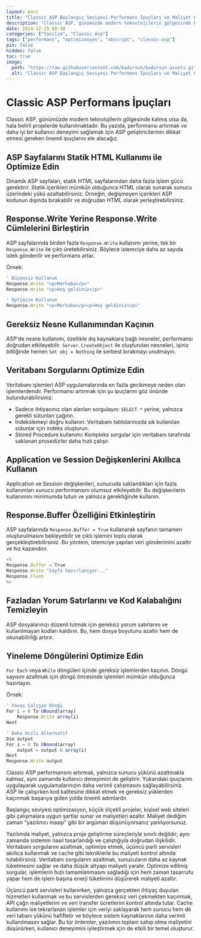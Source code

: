 ```yaml
---
layout: post
title: "Classic ASP Başlangıç Seviyesi Performans İpuçları ve Maliyet Optimizasyonu"
description: "Classic ASP, günümüzde modern teknolojilerin gölgesinde kalmış olsa da, hala belirli projelerde kullanılmaktadır. "
date: 2024-12-29 08:30
categories: ["Yazilim", "Classic Asp"]
tags: ["performans", "optimizasyon", "vbscript", "classic-asp"]
pin: false
hidden: false
toc: true
image:
  path: "https://raw.githubusercontent.com/badursun/badursun-assets.github.io/refs/heads/main/img/classic-asp-baslangic-seviyesi-performans-maliyeti-optimizasyonu-6770282605a26.webp"
  alt: "Classic ASP Başlangıç Seviyesi Performans İpuçları ve Maliyet Optimizasyonu"
---
```


# Classic ASP Performans İpuçları

Classic ASP, günümüzde modern teknolojilerin gölgesinde kalmış olsa da, hala belirli projelerde kullanılmaktadır. Bu yazıda, performansı artırmak ve daha iyi bir kullanıcı deneyimi sağlamak için ASP geliştiricilerinin dikkat etmesi gereken önemli ipuçlarını ele alacağız.

## ASP Sayfalarını Statik HTML Kullanımı ile Optimize Edin

Dinamik ASP sayfaları, statik HTML sayfalarından daha fazla işlem gücü gerektirir. Statik içerikleri mümkün olduğunca HTML olarak sunarak sunucu üzerindeki yükü azaltabilirsiniz. Örneğin, değişmeyen içerikleri ASP kodunun dışında bırakabilir ve doğrudan HTML olarak yerleştirebilirsiniz.

## Response.Write Yerine Response.Write Cümlelerini Birleştirin

ASP sayfalarında birden fazla `Response.Write` kullanımı yerine, tek bir `Response.Write` ile çıktı üretebilirsiniz. Böylece istemciye daha az sayıda istek gönderilir ve performans artar.

Örnek:

```javascript
' Düzensiz Kullanım
Response.Write "<p>Merhaba</p>"
Response.Write "<p>Hoş geldiniz</p>"

' Optimize Kullanım
Response.Write "<p>Merhaba</p><p>Hoş geldiniz</p>"
```

## Gereksiz Nesne Kullanımından Kaçının

ASP'de nesne kullanımı, özellikle dış kaynaklara bağlı nesneler, performansı doğrudan etkileyebilir. `Server.CreateObject` ile oluşturulan nesneleri, işiniz bittiğinde hemen `Set obj = Nothing` ile serbest bırakmayı unutmayın.

## Veritabanı Sorgularını Optimize Edin

Veritabanı işlemleri ASP uygulamalarında en fazla gecikmeye neden olan işlemlerdendir. Performansı artırmak için şu ipuçlarını göz önünde bulundurabilirsiniz:

- Sadece ihtiyacınız olan alanları sorgulayın: `SELECT *` yerine, yalnızca gerekli sütunları çağırın.
- İndekslemeyi doğru kullanın: Veritabanı tablolarınızda sık kullanılan sütunlar için indeks oluşturun.
- Stored Procedure kullanımı: Kompleks sorgular için veritabanı tarafında saklanan prosedürler daha hızlı çalışır.

## Application ve Session Değişkenlerini Akıllıca Kullanın

Application ve Session değişkenleri, sunucuda saklandıkları için fazla kullanımları sunucu performansını olumsuz etkileyebilir. Bu değişkenlerin kullanımını minimumda tutun ve yalnızca gerektiğinde kullanın.

## Response.Buffer Özelliğini Etkinleştirin

ASP sayfalarında `Response.Buffer = True` kullanarak sayfanın tamamen oluşturulmasını bekleyebilir ve çıktı işlemini toplu olarak gerçekleştirebilirsiniz. Bu yöntem, istemciye yapılan veri gönderimini azaltır ve hız kazandırır.

```javascript
<%
Response.Buffer = True
Response.Write "Sayfa hazırlanıyor..."
Response.Flush
%>
```

## Fazladan Yorum Satırlarını ve Kod Kalabalığını Temizleyin

ASP dosyalarınızı düzenli tutmak için gereksiz yorum satırlarını ve kullanılmayan kodları kaldırın. Bu, hem dosya boyutunu azaltır hem de okunabilirliği artırır.

## Yineleme Döngülerini Optimize Edin

`For Each` veya `While` döngüleri içinde gereksiz işlemlerden kaçının. Döngü sayısını azaltmak için döngü öncesinde işlemleri mümkün olduğunca hazırlayın.

Örnek:

```javascript
' Yavaş Çalışan Döngü
For i = 0 To UBound(array)
    Response.Write array(i)
Next

' Daha Hızlı Alternatif
Dim output
For i = 0 To UBound(array)
    output = output & array(i)
Next
Response.Write output
```

Classic ASP performansını artırmak, yalnızca sunucu yükünü azaltmakla kalmaz, aynı zamanda kullanıcı deneyimini de geliştirir. Yukarıdaki ipuçlarını uygulayarak uygulamalarınızın daha verimli çalışmasını sağlayabilirsiniz. ASP ile çalışırken kod kalitesine dikkat etmek ve gereksiz yüklerden kaçınmak başarıya giden yolda önemli adımlardır.

Başlangıç seviyesi optimizasyon, küçük ölçekli projeler, kişisel web siteleri gibi çalışmalara uygun şartlar sunar ve maliyetleri azaltır. Maliyet dediğim zaman "yazılımcı maaşı" gibi bir argüman düşünüyorsanız yanılıyorsunuz.

Yazılımda maliyet, yalnızca proje geliştirme süreçleriyle sınırlı değildir; aynı zamanda sistemin nasıl tasarlandığı ve çalıştığıyla doğrudan ilişkilidir. Veritabanı sorgularını azaltmak, optimize etmek, üçüncü parti servisleri akıllıca kullanmak ve cache gibi tekniklerle bu maliyeti kontrol altında tutabilirsiniz. Veritabanı sorgularını azaltmak, sunucuların daha az kaynak tüketmesini sağlar ve daha düşük altyapı maliyeti yaratır. Optimize edilmiş sorgular, işlemlerin hızlı tamamlanmasını sağladığı için hem zaman tasarrufu yapar hem de işlem başına enerji tüketimini düşürerek maliyeti azaltır. 

Üçüncü parti servisleri kullanırken, yalnızca gerçekten ihtiyaç duyulan hizmetleri kullanmak ve bu servislerden gereksiz veri çekmekten kaçınmak, API çağrı maliyetlerini ve veri transfer ücretlerini kontrol altında tutar. Cache kullanımı ise tekrarlanan işlemler için veriyi saklayarak hem sunucu hem de veri tabanı yükünü hafifletir ve böylece sistem kaynaklarının daha verimli kullanılmasını sağlar. Bu tür önlemler, yazılımın toplam sahip olma maliyetini düşürürken, kullanıcı deneyimini iyileştirmek için de etkili bir temel oluşturur.